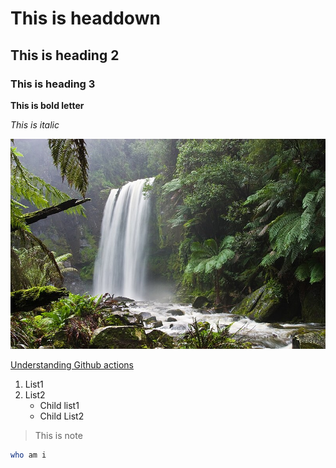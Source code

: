 # This is headdown
## This is heading 2
### This is heading 3

**This is bold letter**

_This is italic_



![Caption](image.png)

[Understanding Github actions](https://docs.github.com/en/actions/learn-github-actions/understanding-github-actions)

1. List1
2. List2
    * Child list1
    * Child List2

> This is note

```bash
who am i
```